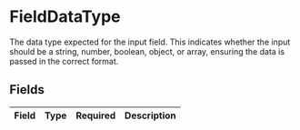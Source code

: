 # FieldDataType

The data type expected for the input field. This indicates whether the input should
be a string, number, boolean, object, or array, ensuring the data is passed in the
correct format.



## Fields

| Field       | Type        | Required    | Description |
| ----------- | ----------- | ----------- | ----------- |